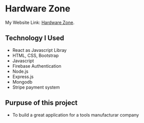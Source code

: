 # Hardware Zone

My Website Link: [Hardware Zone](https://github.com/facebook/create-react-app).

## Technology I Used

- React as Javascript Libray
- HTML, CSS, Bootstrap
- Javascript
- Firebase Authentication
- Node.js
- Express.js
- Mongodb
- Stripe payment system

## Purpuse of this project

- To build a great application for a tools manufacturar company
